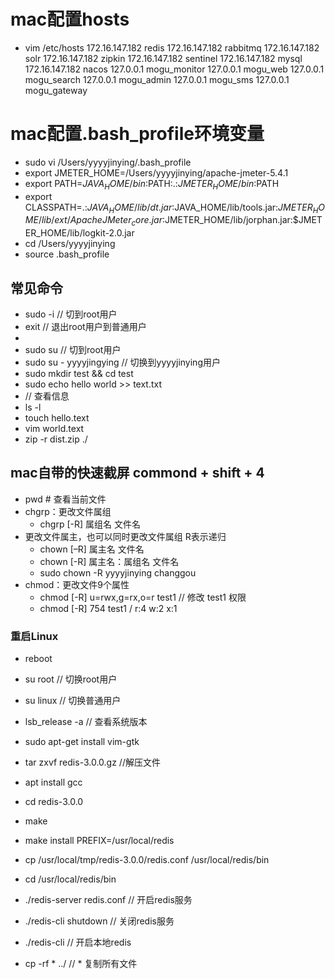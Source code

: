 # mac配置hosts
- vim /etc/hosts
172.16.147.182      redis
172.16.147.182      rabbitmq
172.16.147.182      solr
172.16.147.182      zipkin
172.16.147.182      sentinel
172.16.147.182 mysql
172.16.147.182 nacos
127.0.0.1      mogu_monitor
127.0.0.1      mogu_web
127.0.0.1      mogu_search
127.0.0.1      mogu_admin
127.0.0.1      mogu_sms
127.0.0.1      mogu_gateway
# mac配置.bash_profile环境变量
- sudo vi  /Users/yyyyjinying/.bash_profile 
- export JMETER_HOME=/Users/yyyyjinying/apache-jmeter-5.4.1
- export PATH=$JAVA_HOME/bin:$PATH:.:$JMETER_HOME/bin:$PATH
- export CLASSPATH=.:$JAVA_HOME/lib/dt.jar:$JAVA_HOME/lib/tools.jar:$JMETER_HOME/lib/ext/ApacheJMeter_core.jar:$JMETER_HOME/lib/jorphan.jar:$JMETER_HOME/lib/logkit-2.0.jar
- cd /Users/yyyyjinying
- source .bash_profile
## 常见命令
- sudo -i // 切到root用户
- exit // 退出root用户到普通用户
- 
- sudo su // 切到root用户
- sudo su - yyyyjingying // 切换到yyyyjinying用户 
- sudo mkdir test && cd test
- sudo echo hello world >> text.txt
- // 查看信息
- ls -l
- touch hello.text
- vim world.text
- zip -r dist.zip ./
## mac自带的快速截屏 commond + shift + 4
- pwd # 查看当前文件
- chgrp：更改文件属组
  - chgrp [-R] 属组名 文件名
- 更改文件属主，也可以同时更改文件属组  R表示递归
  - chown [–R] 属主名 文件名
  - chown [-R] 属主名：属组名 文件名
  - sudo chown -R yyyyjinying changgou 
- chmod：更改文件9个属性
  - chmod [-R] u=rwx,g=rx,o=r  test1    // 修改 test1 权限
  - chmod [-R] 754 test1  / r:4 w:2 x:1


### 重启Linux
- reboot
- su root // 切换root用户
- su linux // 切换普通用户
- lsb_release -a // 查看系统版本
- sudo apt-get install vim-gtk
- tar zxvf redis-3.0.0.gz //解压文件 
- apt install gcc
- cd redis-3.0.0 
- make
- make install PREFIX=/usr/local/redis
- cp /usr/local/tmp/redis-3.0.0/redis.conf /usr/local/redis/bin
- cd /usr/local/redis/bin
- ./redis-server redis.conf     // 开启redis服务
- ./redis-cli shutdown  // 关闭redis服务
- ./redis-cli    // 开启本地redis

- cp -rf * ../  // * 复制所有文件

  

  